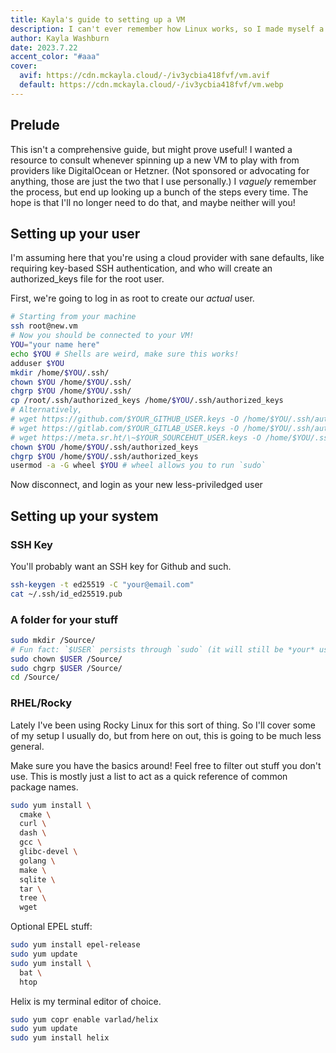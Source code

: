 ```yaml
---
title: Kayla's guide to setting up a VM
description: I can't ever remember how Linux works, so I made myself a guide. :^)
author: Kayla Washburn
date: 2023.7.22
accent_color: "#aaa"
cover:
  avif: https://cdn.mckayla.cloud/-/iv3ycbia418fvf/vm.avif
  default: https://cdn.mckayla.cloud/-/iv3ycbia418fvf/vm.webp
---
```


## Prelude

This isn't a comprehensive guide, but might prove useful! I wanted a resource to consult whenever spinning up a new VM to play with from providers like DigitalOcean or Hetzner. (Not sponsored or advocating for anything, those are just the two that I use personally.) I _vaguely_ remember the process, but end up looking up a bunch of the steps every time. The hope is that I'll no longer need to do that, and maybe neither will you!

## Setting up your user

I'm assuming here that you're using a cloud provider with sane defaults, like requiring key-based SSH authentication, and who will create an authorized_keys file for the root user.

First, we're going to log in as root to create our _actual_ user.

```sh
# Starting from your machine
ssh root@new.vm
# Now you should be connected to your VM!
YOU="your name here"
echo $YOU # Shells are weird, make sure this works!
adduser $YOU
mkdir /home/$YOU/.ssh/
chown $YOU /home/$YOU/.ssh/
chgrp $YOU /home/$YOU/.ssh/
cp /root/.ssh/authorized_keys /home/$YOU/.ssh/authorized_keys
# Alternatively, 
# wget https://github.com/$YOUR_GITHUB_USER.keys -O /home/$YOU/.ssh/authorized_keys
# wget https://gitlab.com/$YOUR_GITLAB_USER.keys -O /home/$YOU/.ssh/authorized_keys
# wget https://meta.sr.ht/\~$YOUR_SOURCEHUT_USER.keys -O /home/$YOU/.ssh/authorized_keys
chown $YOU /home/$YOU/.ssh/authorized_keys
chgrp $YOU /home/$YOU/.ssh/authorized_keys
usermod -a -G wheel $YOU # wheel allows you to run `sudo`
```

Now disconnect, and login as your new less-priviledged user

## Setting up your system

### SSH Key

You'll probably want an SSH key for Github and such.

```sh
ssh-keygen -t ed25519 -C "your@email.com"
cat ~/.ssh/id_ed25519.pub
```

### A folder for your stuff

```sh
sudo mkdir /Source/
# Fun fact: `$USER` persists through `sudo` (it will still be *your* username, not "root")
sudo chown $USER /Source/
sudo chgrp $USER /Source/
cd /Source/
```

### RHEL/Rocky

Lately I've been using Rocky Linux for this sort of thing. So I'll cover some of my setup I usually do, but from here on out, this is going to be much less general.

Make sure you have the basics around! Feel free to filter out stuff you don't use. This is mostly just a list to act as a quick reference of common package names.

```sh
sudo yum install \
  cmake \
  curl \
  dash \
  gcc \
  glibc-devel \
  golang \
  make \
  sqlite \
  tar \
  tree \
  wget
```

Optional EPEL stuff:

```sh
sudo yum install epel-release
sudo yum update
sudo yum install \
  bat \
  htop
```

Helix is my terminal editor of choice.

```sh
sudo yum copr enable varlad/helix
sudo yum update
sudo yum install helix
```
